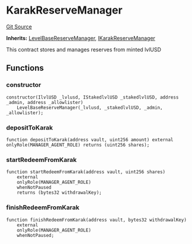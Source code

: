# KarakReserveManager
[Git Source](https://github.com/Level-Money/contracts/blob/cdcafc63c9abdb8c667176cf6dd45d63276ad690/src/v1/reserve/LevelKarakReserveManager.sol)

**Inherits:**
[LevelBaseReserveManager](/src/v1/reserve/LevelBaseReserveManager.sol/abstract.LevelBaseReserveManager.md), [IKarakReserveManager](/src/v1/interfaces/ILevelKarakReserveManager.sol/interface.IKarakReserveManager.md)

This contract stores and manages reserves from minted lvlUSD


## Functions
### constructor


```solidity
constructor(IlvlUSD _lvlusd, IStakedlvlUSD _stakedlvlUSD, address _admin, address _allowlister)
    LevelBaseReserveManager(_lvlusd, _stakedlvlUSD, _admin, _allowlister);
```

### depositToKarak


```solidity
function depositToKarak(address vault, uint256 amount) external onlyRole(MANAGER_AGENT_ROLE) returns (uint256 shares);
```

### startRedeemFromKarak


```solidity
function startRedeemFromKarak(address vault, uint256 shares)
    external
    onlyRole(MANAGER_AGENT_ROLE)
    whenNotPaused
    returns (bytes32 withdrawalKey);
```

### finishRedeemFromKarak


```solidity
function finishRedeemFromKarak(address vault, bytes32 withdrawalKey)
    external
    onlyRole(MANAGER_AGENT_ROLE)
    whenNotPaused;
```

